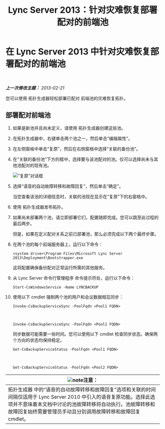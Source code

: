 ﻿---
title: Lync Server 2013：针对灾难恢复部署配对的前端池
TOCTitle: 针对灾难恢复部署配对的前端池
ms:assetid: 2f12467c-8b90-43e6-831b-a0b096427f17
ms:mtpsurl: https://technet.microsoft.com/zh-cn/library/JJ204773(v=OCS.15)
ms:contentKeyID: 49312391
ms.date: 05/19/2016
mtps_version: v=OCS.15
ms.translationtype: HT
---

# 在 Lync Server 2013 中针对灾难恢复部署配对的前端池

 

_**上一次修改主题：** 2013-02-21_

您可以使用 拓扑生成器轻松部署已配对 前端池的灾难恢复拓扑。

## 部署配对前端池

1.  如果是新池并且尚未定义，请使用 拓扑生成器创建这些池。

2.  在拓扑生成器中，右键单击两个池之一，然后单击“编辑属性”。

3.  在左侧窗格中单击“复原”，然后在右侧窗格中选择“关联的备份池”。

4.  在“关联的备份池”下方的框中，选择要与该池配对的池。仅可以选择尚未与其他池配对的现有池。
    
    ![“复原”对话框](images/JJ204773.36080581-db76-497d-bf9e-f02b39574d0e(OCS.15).png "“复原”对话框")  

5.  选择“语音的自动故障转移和故障回复”，然后单击“确定”。
    
    当您查看该池的详细信息时，关联的池现在显示在“复原”下的右窗格中。

6.  使用 拓扑生成器发布拓扑。

7.  如果尚未部署两个池，请立即部署它们，配置随即完成。您可以跳至此过程的最后两步。
    
    但是，如果在定义配对关系之前已部署池，那么必须完成以下两个最终步骤。

8.  在两个池的每个前端服务器上，运行以下命令：
    
        <system drive>\Program Files\Microsoft Lync Server 2013\Deployment\Bootstrapper.exe 
    
    这将配置确保备份配对正常运行所需的其他服务。

9.  从 Lync Server 命令行管理程序 命令提示符处，运行以下命令：
    
        Start-CsWindowsService -Name LYNCBACKUP

10. 使用以下 cmdlet 强制两个池的用户和会议数据相互同步：
    
        Invoke-CsBackupServiceSync -PoolFqdn <Pool1 FQDN>

       &nbsp;
    
        Invoke-CsBackupServiceSync -PoolFqdn <Pool2 FQDN>
    
    同步数据可能需要一些时间。您可以使用以下 cmdlet 检查同步状态。确保两个方向的状态均保持稳定。
    
        Get-CsBackupServiceStatus -PoolFqdn <Pool1 FQDN>

       &nbsp;
    
        Get-CsBackupServiceStatus -PoolFqdn <Pool2 FQDN>

<table>
<thead>
<tr class="header">
<th><img src="images/Dn783119.note(OCS.15).gif" title="note" alt="note" />注意：</th>
</tr>
</thead>
<tbody>
<tr class="odd">
<td>拓扑生成器 中的“语音的自动故障转移和故障回复”选项和关联的时间间隔仅适用于 Lync Server 2010 中引入的语音复原功能。选择此选项并不意味着本文档中讨论的池故障转移将自动执行。池故障转移和故障回复始终需要管理员手动且分别调用故障转移和故障回复 cmdlet。</td>
</tr>
</tbody>
</table>

